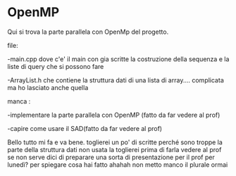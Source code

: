 # OpenMP

Qui si trova la parte parallela con OpenMp del progetto.

file:

-main.cpp dove c'e' il main con gia scritte la costruzione della sequenza e la liste di query che si possono fare

-ArrayList.h che contiene la struttura dati di una lista di array.... complicata ma ho lasciato anche quella


manca :

-implementare la parte parallela con OpenMP (fatto da far vedere al prof)

-capire come usare il SAD(fatto da far vedere al prof)


Bello tutto mi fa e va bene.
toglierei un po' di scritte perché sono troppe
la parte della struttura dati non usata la toglierei prima di farla vedere al prof se non serve 
dici di preparare una sorta di presentazione per il prof per lunedì? per spiegare cosa hai fatto ahahah non metto manco il plurale ormai
